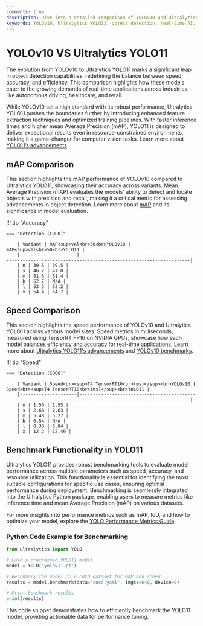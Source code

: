 ```yaml
---
comments: true
description: Dive into a detailed comparison of YOLOv10 and Ultralytics YOLO11, highlighting advancements in object detection, real-time AI capabilities, and efficiency for edge and cloud environments. Explore how YOLO11 redefines computer vision with faster processing and enhanced accuracy compared to its predecessor. 
keywords: YOLOv10, Ultralytics YOLO11, object detection, real-time AI, edge AI, computer vision, AI model comparison, YOLO advancements
---
```


# YOLOv10 VS Ultralytics YOLO11

The evolution from YOLOv10 to Ultralytics YOLO11 marks a significant leap in object detection capabilities, redefining the balance between speed, accuracy, and efficiency. This comparison highlights how these models cater to the growing demands of real-time applications across industries like autonomous driving, healthcare, and retail.

While YOLOv10 set a high standard with its robust performance, Ultralytics YOLO11 pushes the boundaries further by introducing enhanced feature extraction techniques and optimized training pipelines. With faster inference times and higher mean Average Precision (mAP), YOLO11 is designed to deliver exceptional results even in resource-constrained environments, making it a game-changer for computer vision tasks. Learn more about [YOLO11’s advancements](https://www.ultralytics.com/blog/ultralytics-yolo11-has-arrived-redefine-whats-possible-in-ai).


## mAP Comparison

This section highlights the mAP performance of YOLOv10 compared to Ultralytics YOLO11, showcasing their accuracy across variants. Mean Average Precision (mAP) evaluates the models' ability to detect and locate objects with precision and recall, making it a critical metric for assessing advancements in object detection. Learn more about [mAP](https://www.ultralytics.com/glossary/mean-average-precision-map) and its significance in model evaluation.


!!! tip "Accuracy"

	=== "Detection (COCO)"

		| Variant | mAP<sup>val<br>50<br>YOLOv10 | mAP<sup>val<br>50<br>YOLO11 |
		|---------------------|-------------------------------------------------------|-------------------------------------------------------|
		| n | 39.5 | 39.5 |
		| s | 46.7 | 47.0 |
		| m | 51.3 | 51.4 |
		| b | 52.7 | N/A |
		| l | 53.3 | 53.2 |
		| x | 54.4 | 54.7 |
		

## Speed Comparison

This section highlights the speed performance of YOLOv10 and Ultralytics YOLO11 across various model sizes. Speed metrics in milliseconds, measured using TensorRT FP16 on NVIDIA GPUs, showcase how each model balances efficiency and accuracy for real-time applications. Learn more about [Ultralytics YOLO11's advancements](https://www.ultralytics.com/blog/ultralytics-yolo11-has-arrived-redefine-whats-possible-in-ai) and [YOLOv10 benchmarks](https://docs.ultralytics.com/models/yolov10/).


!!! tip "Speed"

	=== "Detection (COCO)"

		| Variant | Speed<br><sup>T4 TensorRT10<br>(ms)</sup><br>YOLOv10 | Speed<br><sup>T4 TensorRT10<br>(ms)</sup><br>YOLO11 |
		|---------------------|-------------------------------------------------------|-------------------------------------------------------|
		| n | 1.56 | 1.55 |
		| s | 2.66 | 2.63 |
		| m | 5.48 | 5.27 |
		| b | 6.54 | N/A |
		| l | 8.33 | 6.84 |
		| x | 12.2 | 12.49 |

## Benchmark Functionality in YOLO11

Ultralytics YOLO11 provides robust benchmarking tools to evaluate model performance across multiple parameters such as speed, accuracy, and resource utilization. This functionality is essential for identifying the most suitable configurations for specific use cases, ensuring optimal performance during deployment. Benchmarking is seamlessly integrated into the Ultralytics Python package, enabling users to measure metrics like inference time and mean Average Precision (mAP) on various datasets.

For more insights into performance metrics such as mAP, IoU, and how to optimize your model, explore the [YOLO Performance Metrics Guide](https://docs.ultralytics.com/guides/).

### Python Code Example for Benchmarking

```python
from ultralytics import YOLO

# Load a pretrained YOLO11 model
model = YOLO('yolov11.pt')

# Benchmark the model on a COCO dataset for mAP and speed
results = model.benchmark(data='coco.yaml', imgsz=640, device=0)

# Print benchmark results
print(results)
```

This code snippet demonstrates how to efficiently benchmark the YOLO11 model, providing actionable data for performance tuning.
